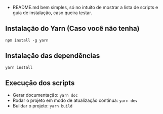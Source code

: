 - README.md bem simples, só no intuito de mostrar a lista de scripts e guia de instalação, caso queira testar.

## Instalação do Yarn (Caso você não tenha)
```
npm install -g yarn
```

## Instalação das dependências
```
yarn install
```

## Execução dos scripts
- Gerar documentação: `yarn doc`
- Rodar o projeto em modo de atualização contínua: `yarn dev`
- Buildar o projeto: `yarn build`